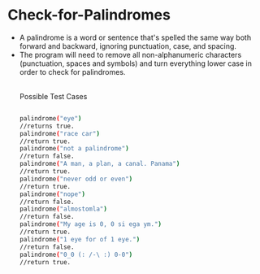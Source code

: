 # Check-for-Palindromes
<ul>
<li>
A palindrome is a word or sentence that's spelled the same way both forward and backward, ignoring punctuation, case, and spacing.
</li>
<li>
The program will need to remove all non-alphanumeric characters (punctuation, spaces and symbols) and turn everything lower case in order to check for palindromes.
</li>

<br>

Possible Test Cases
```sh

palindrome("eye") 
//returns true.
palindrome("race car") 
//return true.
palindrome("not a palindrome") 
//return false.
palindrome("A man, a plan, a canal. Panama") 
//return true.
palindrome("never odd or even") 
//return true.
palindrome("nope") 
//return false.
palindrome("almostomla") 
//return false.
palindrome("My age is 0, 0 si ega ym.") 
//return true.
palindrome("1 eye for of 1 eye.") 
//return false.
palindrome("0_0 (: /-\ :) 0-0") 
//return true.
```
